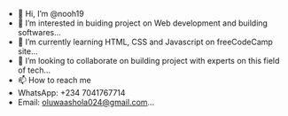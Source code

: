 - 👋 Hi, I’m @nooh19
- 👀 I’m interested in buiding project on Web development and building softwares...
- 🌱 I’m currently learning HTML, CSS and Javascript on freeCodeCamp site...
- 💞️ I’m looking to collaborate on building project with experts on this field of tech...
- 📫 How to reach me
- WhatsApp: +234 7041767714
- Email: oluwaashola024@gmail.com...

<!---
nooh19/nooh19 is a ✨ special ✨ repository because its `README.md` (this file) appears on your GitHub profile.
You can click the Preview link to take a look at your changes.
--->
